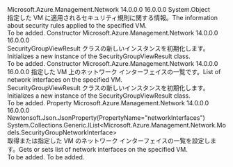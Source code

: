 <Type Name="SecurityGroupViewResult" FullName="Microsoft.Azure.Management.Network.Models.SecurityGroupViewResult">
  <TypeSignature Language="C#" Value="public class SecurityGroupViewResult" />
  <TypeSignature Language="ILAsm" Value=".class public auto ansi beforefieldinit SecurityGroupViewResult extends System.Object" />
  <TypeSignature Language="DocId" Value="T:Microsoft.Azure.Management.Network.Models.SecurityGroupViewResult" />
  <TypeSignature Language="VB.NET" Value="Public Class SecurityGroupViewResult" />
  <TypeSignature Language="F#" Value="type SecurityGroupViewResult = class" />
  <AssemblyInfo>
    <AssemblyName>Microsoft.Azure.Management.Network</AssemblyName>
    <AssemblyVersion>14.0.0.0</AssemblyVersion>
    <AssemblyVersion>16.0.0.0</AssemblyVersion>
  </AssemblyInfo>
  <Base>
    <BaseTypeName>System.Object</BaseTypeName>
  </Base>
  <Interfaces />
  <Docs>
    <summary>
            <span data-ttu-id="58bf0-101">指定した VM に適用されるセキュリティ規則に関する情報。</span><span class="sxs-lookup"><span data-stu-id="58bf0-101">The information about security rules applied to the specified VM.</span></span>
            </summary>
    <remarks>To be added.</remarks>
  </Docs>
  <Members>
    <Member MemberName=".ctor">
      <MemberSignature Language="C#" Value="public SecurityGroupViewResult ();" />
      <MemberSignature Language="ILAsm" Value=".method public hidebysig specialname rtspecialname instance void .ctor() cil managed" />
      <MemberSignature Language="DocId" Value="M:Microsoft.Azure.Management.Network.Models.SecurityGroupViewResult.#ctor" />
      <MemberSignature Language="VB.NET" Value="Public Sub New ()" />
      <MemberType>Constructor</MemberType>
      <AssemblyInfo>
        <AssemblyName>Microsoft.Azure.Management.Network</AssemblyName>
        <AssemblyVersion>14.0.0.0</AssemblyVersion>
        <AssemblyVersion>16.0.0.0</AssemblyVersion>
      </AssemblyInfo>
      <Parameters />
      <Docs>
        <summary>
            <span data-ttu-id="58bf0-102">SecurityGroupViewResult クラスの新しいインスタンスを初期化します。</span><span class="sxs-lookup"><span data-stu-id="58bf0-102">Initializes a new instance of the SecurityGroupViewResult class.</span></span>
            </summary>
        <remarks>To be added.</remarks>
      </Docs>
    </Member>
    <Member MemberName=".ctor">
      <MemberSignature Language="C#" Value="public SecurityGroupViewResult (System.Collections.Generic.IList&lt;Microsoft.Azure.Management.Network.Models.SecurityGroupNetworkInterface&gt; networkInterfaces = null);" />
      <MemberSignature Language="ILAsm" Value=".method public hidebysig specialname rtspecialname instance void .ctor(class System.Collections.Generic.IList`1&lt;class Microsoft.Azure.Management.Network.Models.SecurityGroupNetworkInterface&gt; networkInterfaces) cil managed" />
      <MemberSignature Language="DocId" Value="M:Microsoft.Azure.Management.Network.Models.SecurityGroupViewResult.#ctor(System.Collections.Generic.IList{Microsoft.Azure.Management.Network.Models.SecurityGroupNetworkInterface})" />
      <MemberSignature Language="VB.NET" Value="Public Sub New (Optional networkInterfaces As IList(Of SecurityGroupNetworkInterface) = null)" />
      <MemberSignature Language="F#" Value="new Microsoft.Azure.Management.Network.Models.SecurityGroupViewResult : System.Collections.Generic.IList&lt;Microsoft.Azure.Management.Network.Models.SecurityGroupNetworkInterface&gt; -&gt; Microsoft.Azure.Management.Network.Models.SecurityGroupViewResult" Usage="new Microsoft.Azure.Management.Network.Models.SecurityGroupViewResult networkInterfaces" />
      <MemberType>Constructor</MemberType>
      <AssemblyInfo>
        <AssemblyName>Microsoft.Azure.Management.Network</AssemblyName>
        <AssemblyVersion>14.0.0.0</AssemblyVersion>
        <AssemblyVersion>16.0.0.0</AssemblyVersion>
      </AssemblyInfo>
      <Parameters>
        <Parameter Name="networkInterfaces" Type="System.Collections.Generic.IList&lt;Microsoft.Azure.Management.Network.Models.SecurityGroupNetworkInterface&gt;" />
      </Parameters>
      <Docs>
        <param name="networkInterfaces"><span data-ttu-id="58bf0-103">指定した VM 上のネットワーク インターフェイスの一覧です。</span><span class="sxs-lookup"><span data-stu-id="58bf0-103">List of network interfaces on the specified VM.</span></span></param>
        <summary>
            <span data-ttu-id="58bf0-104">SecurityGroupViewResult クラスの新しいインスタンスを初期化します。</span><span class="sxs-lookup"><span data-stu-id="58bf0-104">Initializes a new instance of the SecurityGroupViewResult class.</span></span>
            </summary>
        <remarks>To be added.</remarks>
      </Docs>
    </Member>
    <Member MemberName="NetworkInterfaces">
      <MemberSignature Language="C#" Value="public System.Collections.Generic.IList&lt;Microsoft.Azure.Management.Network.Models.SecurityGroupNetworkInterface&gt; NetworkInterfaces { get; set; }" />
      <MemberSignature Language="ILAsm" Value=".property instance class System.Collections.Generic.IList`1&lt;class Microsoft.Azure.Management.Network.Models.SecurityGroupNetworkInterface&gt; NetworkInterfaces" />
      <MemberSignature Language="DocId" Value="P:Microsoft.Azure.Management.Network.Models.SecurityGroupViewResult.NetworkInterfaces" />
      <MemberSignature Language="VB.NET" Value="Public Property NetworkInterfaces As IList(Of SecurityGroupNetworkInterface)" />
      <MemberSignature Language="F#" Value="member this.NetworkInterfaces : System.Collections.Generic.IList&lt;Microsoft.Azure.Management.Network.Models.SecurityGroupNetworkInterface&gt; with get, set" Usage="Microsoft.Azure.Management.Network.Models.SecurityGroupViewResult.NetworkInterfaces" />
      <MemberType>Property</MemberType>
      <AssemblyInfo>
        <AssemblyName>Microsoft.Azure.Management.Network</AssemblyName>
        <AssemblyVersion>14.0.0.0</AssemblyVersion>
        <AssemblyVersion>16.0.0.0</AssemblyVersion>
      </AssemblyInfo>
      <Attributes>
        <Attribute>
          <AttributeName>Newtonsoft.Json.JsonProperty(PropertyName="networkInterfaces")</AttributeName>
        </Attribute>
      </Attributes>
      <ReturnValue>
        <ReturnType>System.Collections.Generic.IList&lt;Microsoft.Azure.Management.Network.Models.SecurityGroupNetworkInterface&gt;</ReturnType>
      </ReturnValue>
      <Docs>
        <summary>
            <span data-ttu-id="58bf0-105">取得または指定した VM のネットワーク インターフェイスの一覧を設定します。</span><span class="sxs-lookup"><span data-stu-id="58bf0-105">Gets or sets list of network interfaces on the specified VM.</span></span>
            </summary>
        <value>To be added.</value>
        <remarks>To be added.</remarks>
      </Docs>
    </Member>
  </Members>
</Type>